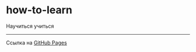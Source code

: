 # how-to-learn

Научиться учиться

___________________

<p>Ссылка на <a href="https://qann1st.github.io/how-to-learn/">GitHub Pages</a></p>

